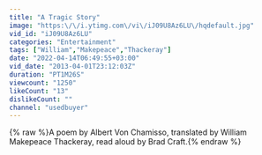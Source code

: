 ```yaml
---
title: "A Tragic Story"
image: "https:\/\/i.ytimg.com\/vi\/iJ09U8Az6LU\/hqdefault.jpg"
vid_id: "iJ09U8Az6LU"
categories: "Entertainment"
tags: ["William","Makepeace","Thackeray"]
date: "2022-04-14T06:49:55+03:00"
vid_date: "2013-04-01T23:12:03Z"
duration: "PT1M26S"
viewcount: "1250"
likeCount: "13"
dislikeCount: ""
channel: "usedbuyer"
---
```

{% raw %}A poem by Albert Von Chamisso, translated by William Makepeace Thackeray, read aloud by Brad Craft.{% endraw %}
